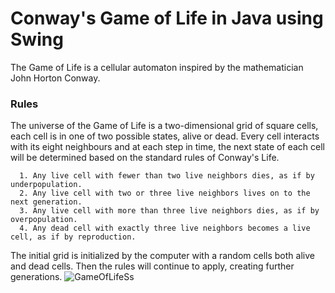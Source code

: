# Conway's Game of Life in Java using Swing
The Game of Life is a cellular automaton inspired by the mathematician John Horton Conway.

### Rules
The universe of the Game of Life is a two-dimensional grid of square cells, each cell is in one of two
possible states, alive or dead. Every cell interacts with its eight neighbours and at each step in time,
the next state of each cell will be determined based on the standard rules of Conway's Life.

	  1. Any live cell with fewer than two live neighbors dies, as if by underpopulation.
	  2. Any live cell with two or three live neighbors lives on to the next generation.
	  3. Any live cell with more than three live neighbors dies, as if by overpopulation.
	  4. Any dead cell with exactly three live neighbors becomes a live cell, as if by reproduction.

The initial grid is initialized by the computer with a random cells both alive and dead cells. Then the rules will continue
to apply, creating further generations.
![GameOfLifeSs](https://user-images.githubusercontent.com/66912817/156918633-537b9266-d910-454e-b68a-4086717b6f50.png)
